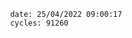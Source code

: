 

                date: 25/04/2022 09:00:17
                cycles: 91260

                         